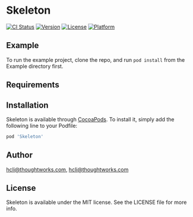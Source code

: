 # Skeleton

[![CI Status](https://img.shields.io/travis/hcli@thoughtworks.com/Skeleton.svg?style=flat)](https://travis-ci.org/hcli@thoughtworks.com/Skeleton)
[![Version](https://img.shields.io/cocoapods/v/Skeleton.svg?style=flat)](https://cocoapods.org/pods/Skeleton)
[![License](https://img.shields.io/cocoapods/l/Skeleton.svg?style=flat)](https://cocoapods.org/pods/Skeleton)
[![Platform](https://img.shields.io/cocoapods/p/Skeleton.svg?style=flat)](https://cocoapods.org/pods/Skeleton)

## Example

To run the example project, clone the repo, and run `pod install` from the Example directory first.

## Requirements

## Installation

Skeleton is available through [CocoaPods](https://cocoapods.org). To install
it, simply add the following line to your Podfile:

```ruby
pod 'Skeleton'
```

## Author

hcli@thoughtworks.com, hcli@thoughtworks.com

## License

Skeleton is available under the MIT license. See the LICENSE file for more info.
